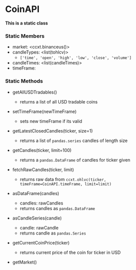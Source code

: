 <!--
    File: CoinApi.md
    Creator: Ernest M Duckworth IV
    Created: Tuesday Apr 19 2022 at 01:05:46 PM
    For: CryptoBot
    Description: Design doc for CoinAPI
--->
# CoinAPI

**This is a static class**

### Static Members

- market: <ccxt.binanceus()>
- candleTypes: <list(tohlcv)>
  - `['time', 'open', 'high', 'low', 'close', 'volume']`
- candleTimes: <list(candleTimes)>
- timeFrame: <candleTime>

### Static Methods

- getAllUSDTradables()
  - returns a list of all USD tradable coins

- setTimeFrame(newTimeFrame)
  - sets new timeFrame if its valid

- getLatestClosedCandles(ticker, size=1)
  - returns a list of `pandas.series` candles of length size

- getCandles(ticker, limit=100)
  - returns a `pandas.DataFrame` of candles for ticker given

- fetchRawCandles(ticker, limit)
   - returns raw data from `ccxt.ohlvc(ticker, timeFrame=CoinAPI.timeFrame, limit=limit)`

- asDataFrame(candles)
   - candles: rawCandles 
   - returns candles as `pandas.DataFrame`

- asCandleSeries(candle)
   - candle: rawCandle
   - returns candle as `pandas.Series`

- getCurrentCoinPrice(ticker)
  - returns current price of the coin for ticker in USD

- getMarket()
  